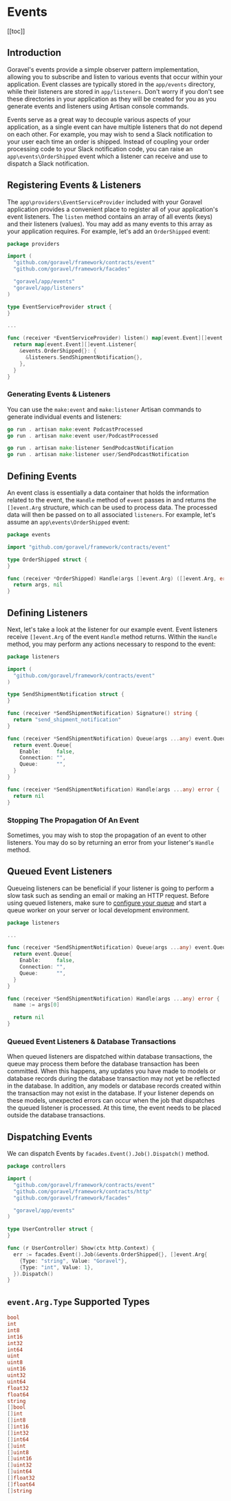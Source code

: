 # Events

[[toc]]

## Introduction

Goravel's events provide a simple observer pattern implementation, allowing you to subscribe and listen to various
events that occur within your application. Event classes are typically stored in the `app/events` directory, while their
listeners are stored in `app/listeners`. Don't worry if you don't see these directories in your application as they will
be created for you as you generate events and listeners using Artisan console commands.

Events serve as a great way to decouple various aspects of your application, as a single event can have multiple
listeners that do not depend on each other. For example, you may wish to send a Slack notification to your user each
time an order is shipped. Instead of coupling your order processing code to your Slack notification code, you can raise
an `app\events\OrderShipped` event which a listener can receive and use to dispatch a Slack notification.

## Registering Events & Listeners

The `app\providers\EventServiceProvider` included with your Goravel application provides a convenient place to register
all of your application's event listeners. The `listen` method contains an array of all events (keys) and their
listeners (values). You may add as many events to this array as your application requires. For example, let's add an
`OrderShipped` event:

```go
package providers

import (
  "github.com/goravel/framework/contracts/event"
  "github.com/goravel/framework/facades"

  "goravel/app/events"
  "goravel/app/listeners"
)

type EventServiceProvider struct {
}

...

func (receiver *EventServiceProvider) listen() map[event.Event][]event.Listener {
  return map[event.Event][]event.Listener{
    &events.OrderShipped{}: {
      &listeners.SendShipmentNotification{},
    },
  }
}
```

### Generating Events & Listeners

You can use the `make:event` and `make:listener` Artisan commands to generate individual events and listeners:

```go
go run . artisan make:event PodcastProcessed
go run . artisan make:event user/PodcastProcessed

go run . artisan make:listener SendPodcastNotification
go run . artisan make:listener user/SendPodcastNotification
```

## Defining Events

An event class is essentially a data container that holds the information related to the event, the `Handle` method of
`event` passes in and returns the `[]event.Arg` structure, which can be used to process data. The processed data will
then be passed on to all associated `listeners`. For example, let's assume an `app\events\OrderShipped` event:

```go
package events

import "github.com/goravel/framework/contracts/event"

type OrderShipped struct {
}

func (receiver *OrderShipped) Handle(args []event.Arg) ([]event.Arg, error) {
  return args, nil
}
```

## Defining Listeners

Next, let's take a look at the listener for our example event. Event listeners receive `[]event.Arg` of the event
`Handle` method returns. Within the `Handle` method, you may perform any actions necessary to respond to the event:

```go
package listeners

import (
  "github.com/goravel/framework/contracts/event"
)

type SendShipmentNotification struct {
}

func (receiver *SendShipmentNotification) Signature() string {
  return "send_shipment_notification"
}

func (receiver *SendShipmentNotification) Queue(args ...any) event.Queue {
  return event.Queue{
    Enable:     false,
    Connection: "",
    Queue:      "",
  }
}

func (receiver *SendShipmentNotification) Handle(args ...any) error {
  return nil
}
```

### Stopping The Propagation Of An Event

Sometimes, you may wish to stop the propagation of an event to other listeners. You may do so by returning an error from
your listener's `Handle` method.

## Queued Event Listeners

Queueing listeners can be beneficial if your listener is going to perform a slow task such as sending an email or making
an HTTP request. Before using queued listeners, make sure to [configure your queue](queues) and start a queue worker
on your server or local development environment.

```go
package listeners

...

func (receiver *SendShipmentNotification) Queue(args ...any) event.Queue {
  return event.Queue{
    Enable:     false,
    Connection: "",
    Queue:      "",
  }
}

func (receiver *SendShipmentNotification) Handle(args ...any) error {
  name := args[0]

  return nil
}
```

### Queued Event Listeners & Database Transactions

When queued listeners are dispatched within database transactions, the queue may process them before the database
transaction has been committed. When this happens, any updates you have made to models or database records during the
database transaction may not yet be reflected in the database. In addition, any models or database records created
within the transaction may not exist in the database. If your listener depends on these models, unexpected errors can
occur when the job that dispatches the queued listener is processed. At this time, the event needs to be placed outside
the database transactions.

## Dispatching Events

We can dispatch Events by `facades.Event().Job().Dispatch()` method.

```go
package controllers

import (
  "github.com/goravel/framework/contracts/event"
  "github.com/goravel/framework/contracts/http"
  "github.com/goravel/framework/facades"

  "goravel/app/events"
)

type UserController struct {
}

func (r UserController) Show(ctx http.Context) {
  err := facades.Event().Job(&events.OrderShipped{}, []event.Arg{
    {Type: "string", Value: "Goravel"},
    {Type: "int", Value: 1},
  }).Dispatch()
}
```

## `event.Arg.Type` Supported Types

```go
bool
int
int8
int16
int32
int64
uint
uint8
uint16
uint32
uint64
float32
float64
string
[]bool
[]int
[]int8
[]int16
[]int32
[]int64
[]uint
[]uint8
[]uint16
[]uint32
[]uint64
[]float32
[]float64
[]string
```
